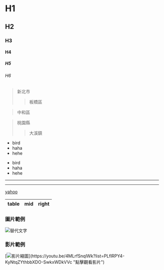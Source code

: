 # H1
## H2
### H3
#### H4
##### H5
###### H6

<!-- 這是註解 -->

<!-- 階層式區塊 -->
> 新北市
>> 板橋區

> 中和區

> 桃園縣
>> 大溪鎮

<!-- 項目符號 -->
+ bird
+ haha
+ hehe
<!-- or -->
- bird
- haha
- hehe

<!-- 水平線 -->
***
<!-- 或 -->
---

<!-- 外部連結 -->
[yahoo](https://www.yahoo.com)

<!-- 表格 -->
| table  | mid    | right |
| :----- | :----: | ----: |

### 圖片範例
![替代文字](https://i.pinimg.com/564x/2e/e3/a0/2ee3a003e95d140f0fdecccff790b89e.jpg)

### 影片範例
[![影片縮圖]([https://example.com/video-thumbnail.jpg](https://i.pinimg.com/564x/f3/64/b3/f364b3b4ebaa9c6cdaab51b58e3a3585.jpg))](https://youtu.be/4MLrfSnqlWk?list=PLflRPY4-KyNtqZYthbbXDO-SwkxWDkVVc "點擊觀看影片")

